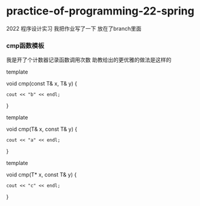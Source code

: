 # practice-of-programming-22-spring
2022 程序设计实习
我把作业写了一下 放在了branch里面

### cmp函数模板
我是开了个计数器记录函数调用次数
助教给出的更优雅的做法是这样的

template  <class T>
	
void cmp(const T& x, T& y)
{
	
	cout << "b" << endl;
}
	
template  <class T>
	
void cmp(T& x, const T& y)
{
	
	cout << "a" << endl;
	
}
	
template  <class T>
	
void cmp(T* x, const T& y)
{
	
	cout << "c" << endl;
	
}
 
